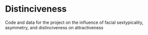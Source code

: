 # Distinciveness
Code and data for the project on the influence of facial sextypicality, asymmetry, and distinciveness on attractiveness 
